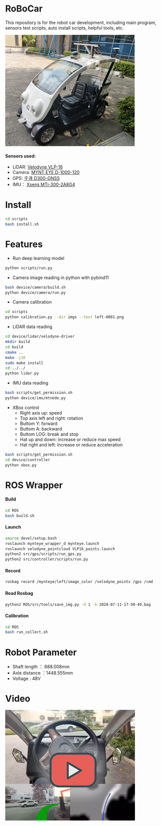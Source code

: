 # RoBoCar
This repository is for the robot car development, including main program, sensors test scripts, auto install scripts, helpful tools, etc.

![robocar](./doc/robocar.jpg)

#### Sensors used:
* LiDAR: [Velodyne VLP-16](https://www.velodynelidar.com/vlp-16.html)
* Camera: [MYNT EYE D-1000-120](https://www.myntai.com/mynteye/depth)
* GPS: [千寻 D300-GNSS](https://mall.qxwz.com/market/products/details?name=ouabiwv7762375598)
* IMU： [Xsens MTi-300-2A8G4](https://www.mouser.com/ProductDetail/Xsens/MTI-300-2A8G4?qs=sGAEpiMZZMutXGli8Ay4kNSxHzx9HmD09sFWWfMc%252BdM%3D)

# Install
```bash
cd scripts
bash install.sh
```

# Features
* Run deep learning model
```bash
python scripts/run.py
```

* Camera image reading in python with pybind11
```bash
bash device/camera/build.sh
python device/camera/run.py
```
* Camera calibration
```bash
cd scripts
python calibration.py --dir imgs --test left-0001.png
```
* LiDAR data reading
```bash
cd device/lidar/velodyne-driver
mkdir build
cd build
cmake ..
make -j16
sudo make install
cd ../../
python lidar.py
```
* IMU data reading
```bash
bash scripts/get_permission.sh
python device/imu/mtnode.py
```
* XBox control
  * Right axis up: speed
  * Top axis left and right: rotation
  * Buttom Y: forward
  * Buttom A: backward
  * Buttom LOG: break and stop
  * Hat up and down: increase or reduce max speed
  * Hat right and left: increase or reduce acceleration
```bash
bash scripts/get_permission.sh
cd device/controller
python xbox.py
```



# ROS Wrapper
#### Build
```bash
cd ROS
bash build.sh
```

#### Launch
```bash
source devel/setup.bash
roslaunch mynteye_wrapper_d mynteye.launch
roslaunch velodyne_pointcloud VLP16_points.launch
python2 src/gps/scripts/run_gps.py
python2 src/controller/scripts/run.py
```

#### Record
```bash
rosbag record /mynteye/left/image_color /velodyne_points /gps /cmd
```

#### Read Rosbag
```bash
python2 ROS/src/tools/save_img.py -d 1 -b 2020-07-11-17-50-49.bag
```

#### Calibration
```bash
cd ROS
bash run_collect.sh
```


# Robot Parameter

* Shaft length ： 688.008mm
* Axle distance ：1448.555mm
* Voltage : 48V


# Video

[![video](./doc/video_link.png)](https://www.youtube.com/watch?v=3FuBtssUuRY)